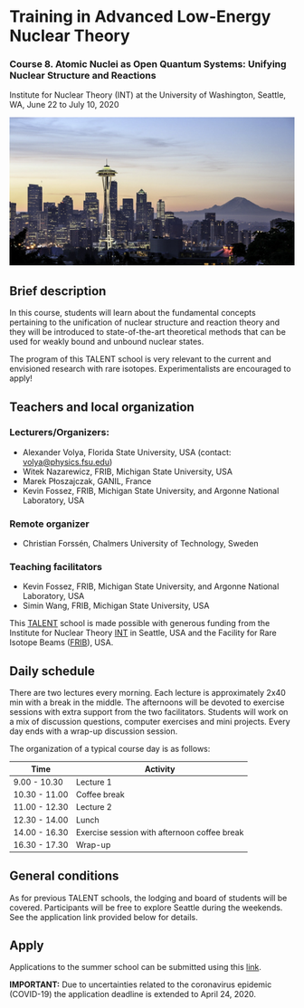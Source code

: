 # Training in Advanced Low-Energy Nuclear Theory

### Course 8. Atomic Nuclei as Open Quantum Systems: Unifying Nuclear Structure and Reactions
Institute for Nuclear Theory (INT) at the University of Washington, Seattle, WA, June 22 to July 10, 2020

![Seattle](img_Seattle.jpg)

## Brief description
In this course, students will learn about the fundamental concepts pertaining to the unification of nuclear structure and reaction theory and they will be introduced to state-of-the-art theoretical methods that can be used for weakly bound and unbound nuclear states.

The program of this TALENT school is very relevant to the current and envisioned research with rare isotopes. Experimentalists are encouraged to apply!

## Teachers and local organization

### Lecturers/Organizers: 
- Alexander Volya, Florida State University, USA (contact: volya@physics.fsu.edu)
- Witek Nazarewicz, FRIB, Michigan State University, USA 
- Marek P&#322;oszajczak, GANIL, France  
- Kevin Fossez, FRIB, Michigan State University, and Argonne National Laboratory, USA

### Remote organizer
- Christian Forssén, Chalmers University of Technology, Sweden

### Teaching facilitators
- Kevin Fossez, FRIB, Michigan State University, and Argonne National Laboratory, USA
- Simin Wang, FRIB, Michigan State University, USA


This [TALENT](https://fribtheoryalliance.org/TALENT/) school is made possible with generous funding from the Institute for Nuclear Theory [INT](https://sites.google.com/uw.edu/int/home) in Seattle, USA and the Facility for Rare Isotope Beams ([FRIB](https://frib.msu.edu/)), USA.


## Daily schedule
There are two lectures every morning. Each lecture is approximately 2x40 min with a break in the middle.
The afternoons will be devoted to exercise sessions with extra support from the two facilitators.
Students will work on a mix of discussion questions, computer exercises and mini projects.
Every day ends with a wrap-up discussion session.

The organization of a typical course day is as follows:

Time | Activity
------------ | -------------
9.00 - 10.30 | Lecture 1
10.30 - 11.00 | Coffee break
11.00 - 12.30 | Lecture 2
12.30 - 14.00 | Lunch
14.00 - 16.30 | Exercise session with afternoon coffee break
16.30 - 17.30 | Wrap-up


## General conditions
As for previous TALENT schools, the lodging and board of students will be covered. Participants will be free to explore Seattle during the weekends. See the application link provided below for details.

## Apply

Applications to the summer school can be submitted using this [link](https://www.mathprograms.org/db/programs/920). 

**IMPORTANT:** Due to uncertainties related to the coronavirus epidemic (COVID-19) the application deadline is extended to April 24, 2020.
